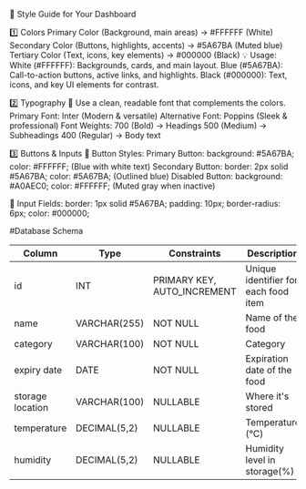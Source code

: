 🎨 Style Guide for Your Dashboard

1️⃣ Colors
Primary Color (Background, main areas) → #FFFFFF (White)
Secondary Color (Buttons, highlights, accents) → #5A67BA (Muted blue)
Tertiary Color (Text, icons, key elements) → #000000 (Black)
💡 Usage:
White (#FFFFFF): Backgrounds, cards, and main layout.
Blue (#5A67BA): Call-to-action buttons, active links, and highlights.
Black (#000000): Text, icons, and key UI elements for contrast.

2️⃣ Typography
📌 Use a clean, readable font that complements the colors.
Primary Font: Inter (Modern & versatile)
Alternative Font: Poppins (Sleek & professional)
Font Weights:
700 (Bold) → Headings
500 (Medium) → Subheadings
400 (Regular) → Body text

3️⃣ Buttons & Inputs
🔘 Button Styles:
Primary Button: background: #5A67BA; color: #FFFFFF; (Blue with white text)
Secondary Button: border: 2px solid #5A67BA; color: #5A67BA; (Outlined blue)
Disabled Button: background: #A0AEC0; color: #FFFFFF; (Muted gray when inactive)

🔲 Input Fields:
border: 1px solid #5A67BA;
padding: 10px;
border-radius: 6px;
color: #000000;

#Database Schema

| Column   | Type     | Constraints  | Description  |
|----------|----------|--------------|--------------|
| id       | INT | PRIMARY KEY, AUTO_INCREMENT | Unique identifier for each food item |
| name     | VARCHAR(255) | NOT NULL | Name of the food |
| category | VARCHAR(100) | NOT NULL | Category |
| expiry date | DATE | NOT NULL | Expiration date of the food |
| storage location | VARCHAR(100) | NULLABLE | Where it's stored |
| temperature | DECIMAL(5,2) | NULLABLE | Temperature (°C) |
| humidity | DECIMAL(5,2) | NULLABLE | Humidity level in storage(%) |
